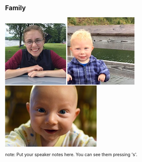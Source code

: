 ##  Family

![Wife Beth](img/zak-fam1.jpg)
![Oldest Son John](img/zak-fam2.jpg)
![Son Timmy](img/zak-fam3.jpg)

note:
    Put your speaker notes here.
    You can see them pressing 's'.

